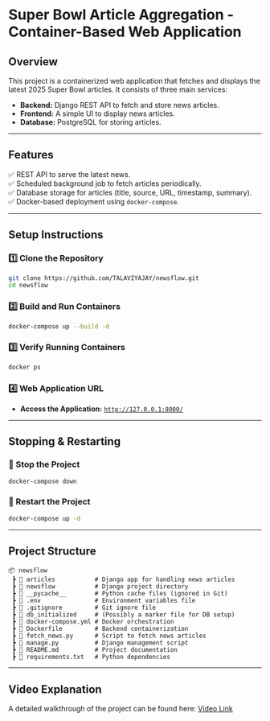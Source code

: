 
# **Super Bowl Article Aggregation - Container-Based Web Application**  

## **Overview**  
This project is a containerized web application that fetches and displays the latest 2025 Super Bowl articles. It consists of three main services:  

- **Backend:** Django REST API to fetch and store news articles.  
- **Frontend:** A simple UI to display news articles.  
- **Database:** PostgreSQL for storing articles.  

---

## **Features**  
✅ REST API to serve the latest news.  
✅ Scheduled background job to fetch articles periodically.  
✅ Database storage for articles (title, source, URL, timestamp, summary).  
✅ Docker-based deployment using `docker-compose`.  

---

## **Setup Instructions**  

### **1️⃣ Clone the Repository**  
```sh
git clone https://github.com/TALAVIYAJAY/newsflow.git
cd newsflow
```

### **2️⃣ Build and Run Containers**  
```sh
docker-compose up --build -d
```

### **3️⃣ Verify Running Containers**  
```sh
docker ps
```

### **4️⃣ Web Application URL**  
- **Access the Application:** [`http://127.0.0.1:8000/`](http://127.0.0.1:8000/)  
---

## **Stopping & Restarting**  

### **🛑 Stop the Project**  
```sh
docker-compose down
```

### **🚀 Restart the Project**  
```sh
docker-compose up -d
```

---

## **Project Structure**  
```
📦 newsflow
 ┣ 📂 articles           # Django app for handling news articles
 ┣ 📂 newsflow           # Django project directory
 ┣ 📂 __pycache__        # Python cache files (ignored in Git)
 ┣ 📜 .env               # Environment variables file
 ┣ 📜 .gitignore         # Git ignore file
 ┣ 📜 db_initialized     # (Possibly a marker file for DB setup)
 ┣ 📜 docker-compose.yml # Docker orchestration
 ┣ 📜 Dockerfile         # Backend containerization
 ┣ 📜 fetch_news.py      # Script to fetch news articles
 ┣ 📜 manage.py          # Django management script
 ┣ 📜 README.md          # Project documentation
 ┣ 📜 requirements.txt   # Python dependencies
```

---

## **Video Explanation**  
A detailed walkthrough of the project can be found here: [Video Link](https://www.loom.com/share/330a39e4530c42ee955f22853298e970)


